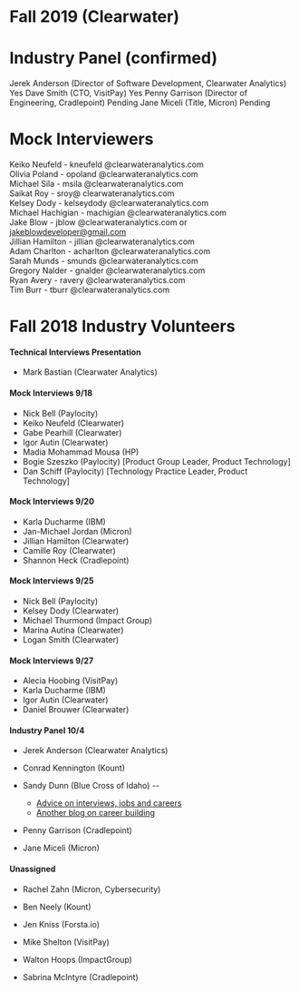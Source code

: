 Fall 2019 (Clearwater)
========

Industry Panel (confirmed)
=============
Jerek Anderson (Director of Software Development, Clearwater Analytics)  Yes
Dave Smith     (CTO, VisitPay)  Yes
Penny Garrison (Director of Engineering, Cradlepoint) Pending
Jane Miceli    (Title, Micron) Pending

Mock Interviewers
================
Keiko Neufeld - kneufeld @clearwateranalytics.com   
Olivia Poland - opoland @clearwateranalytics.com   
Michael Sila - msila @clearwateranalytics.com   
Saikat Roy - sroy@ clearwateranalytics.com   
Kelsey Dody - kelseydody @clearwateranalytics.com  
Michael Hachigian - machigian @clearwateranalytics.com  
Jake Blow - jblow @clearwateranalytics.com or jakeblowdeveloper@gmail.com  
Jillian Hamilton - jillian @clearwateranalytics.com  
Adam Charlton - acharlton @clearwateranalytics.com  
Sarah Munds - smunds @clearwateranalytics.com  
Gregory Nalder - gnalder @clearwateranalytics.com  
Ryan Avery - ravery @clearwateranalytics.com  
Tim Burr - tburr @clearwateranalytics.com  


Fall 2018 Industry Volunteers
========

#### Technical Interviews Presentation 
* Mark Bastian (Clearwater Analytics)

#### Mock Interviews  9/18
* Nick Bell (Paylocity)
* Keiko Neufeld (Clearwater)
* Gabe Pearhill (Clearwater)
* Igor Autin (Clearwater) 
* Madia Mohammad Mousa (HP)
* Bogie Szeszko (Paylocity) [Product Group Leader, Product Technology]
* Dan Schiff (Paylocity)   [Technology Practice Leader, Product Technology]

#### Mock Interviews  9/20
* Karla Ducharme (IBM)
* Jan-Michael Jordan (Micron) 
* Jillian Hamilton (Clearwater)
* Camille Roy (Clearwater)
* Shannon Heck (Cradlepoint) 

#### Mock Interviews  9/25
* Nick Bell (Paylocity)
* Kelsey Dody (Clearwater)
* Michael Thurmond (Impact Group)
* Marina Autina (Clearwater)
* Logan Smith (Clearwater) 

#### Mock Interviews 9/27
* Alecia Hoobing (VisitPay)
* Karla Ducharme (IBM)
* Igor Autin (Clearwater) 
* Daniel Brouwer (Clearwater) 

#### Industry Panel 10/4
* Jerek Anderson (Clearwater Analytics) 
* Conrad Kennington (Kount) 
* Sandy Dunn (Blue Cross of Idaho) -- 

  * [Advice on interviews, jobs and careers](https://sites.google.com/view/tech-interviews-jobs-careers/home)
  * [Another blog on career building](https://sites.google.com/view/thoughtsoncareerbuilding/home)
* Penny Garrison (Cradlepoint)
* Jane Miceli (Micron) 

#### Unassigned 
* Rachel Zahn (Micron, Cybersecurity)
* Ben Neely (Kount)
* Jen Kniss (Forsta.io)
* Mike Shelton (VisitPay) 
* Walton Hoops (ImpactGroup) 

* Sabrina McIntyre (Cradlepoint) 

